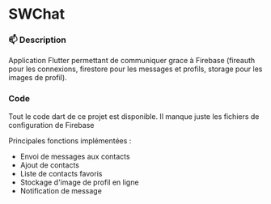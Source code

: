 # SWChat

### :mailbox: Description

Application Flutter permettant de communiquer grace à Firebase (fireauth pour les connexions, firestore pour les messages et profils, storage pour les images de profil).

### Code

Tout le code dart de ce projet est disponible. Il manque juste les fichiers de configuration de Firebase

Principales fonctions implémentées :
- Envoi de messages aux contacts
- Ajout de contacts
- Liste de contacts favoris
- Stockage d'image de profil en ligne
- Notification de message

